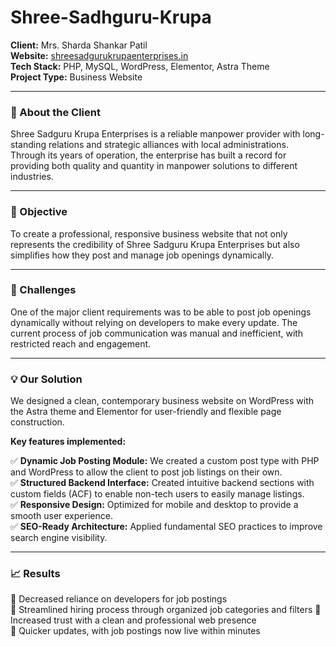 # Shree-Sadhguru-Krupa

**Client:** Mrs. Sharda Shankar Patil  
**Website:** [shreesadgurukrupaenterprises.in](https://shreesadgurukrupaenterprises.in)  
**Tech Stack:** PHP, MySQL, WordPress, Elementor, Astra Theme  
**Project Type:** Business Website

---
### 🏢 About the Client

Shree Sadguru Krupa Enterprises is a reliable manpower provider with long-standing relations and strategic alliances with local administrations. Through its years of operation, the enterprise has built a record for providing both quality and quantity in manpower solutions to different industries.

---
### 🎯 Objective

To create a professional, responsive business website that not only represents the credibility of Shree Sadguru Krupa Enterprises but also simplifies how they post and manage job openings dynamically.

---
### 🚧 Challenges

One of the major client requirements was to be able to post job openings dynamically without relying on developers to make every update. The current process of job communication was manual and inefficient, with restricted reach and engagement.

---
### 💡 Our Solution

We designed a clean, contemporary business website on WordPress with the Astra theme and Elementor for user-friendly and flexible page construction.

**Key features implemented:**

✅ **Dynamic Job Posting Module:** We created a custom post type with PHP and WordPress to allow the client to post job listings on their own.  
✅ **Structured Backend Interface:** Created intuitive backend sections with custom fields (ACF) to enable non-tech users to easily manage listings.  
✅ **Responsive Design:** Optimized for mobile and desktop to provide a smooth user experience.  
✅ **SEO-Ready Architecture:** Applied fundamental SEO practices to improve search engine visibility.

---
### 📈 Results

📌 Decreased reliance on developers for job postings  
📌 Streamlined hiring process through organized job categories and filters 
📌 Increased trust with a clean and professional web presence  
📌 Quicker updates, with job postings now live within minutes
